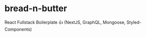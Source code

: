 # bread-n-butter
React Fullstack Boilerplate :thumbsup: (NextJS, GraphQL, Mongoose, Styled-Components)
